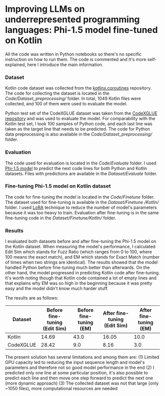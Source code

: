 # Improving LLMs on underrepresented programming languages: Phi-1.5 model fine-tuned on Kotlin 

All the code was written in Python notebooks so there's no specific instruction on how to run them. The code is commented and it's more self-explained, here I introduce the main information.

### Dataset

Kotlin code dataset was collected from the [kotlinx.coroutines](https://github.com/Kotlin/kotlinx.coroutines.git) repository. The code for collecting the dataset is located in the _Code/Dataset_preprocessing/_ folder. In total, 1049 Kotlin files were collected, and 100 of them were used to evaluate the model.

Python test set of the CodeXGLUE dataset was taken from the [CodeXGLUE repository](https://github.com/microsoft/CodeXGLUE/blob/main/Code-Code/CodeCompletion-line/dataset/py150/line_completion/test.json) and was used to evaluate the model. For comparability with the Kotlin test set, I took 100 samples of Python code, and each last line was taken as the target line that needs to be predicted. The code for Python data preprocessing is also available in the _Code/Dataset_preprocessing/_ folder.

### Evaluation

The code used for evaluation is located in the _Code_/_Evaluate_ folder. I used [Phi-1.5 model](https://huggingface.co/microsoft/phi-1_5) to predict the next code lines for both Python and Kotlin datasets. Files with predictions are available in the _Dataset_/_Evaluate_ folder. 
 
### Fine-tuning Phi-1.5 model on Kotlin dataset

The code for fine-tuning the model is located in the _Code_/_Finetune_ folder. The dataset used for fine-tuning is available in the _Dataset/Finetune
/Kotlin/_ folder. I used [LoRA](https://huggingface.co/docs/diffusers/training/lora) technique to reduce the number of model's parameters because it was too heavy to train. Evaluation after fine-tuning is in the same fine-tuning code in the _Dataset/Finetune/Kotlin/_ folder.

### Results

I evaluated both datasets before and after fine-tuning the Phi-1.5 model on the Kotlin dataset. When measuring the model's performance, I calculated Edit Sim which stands for Fuzz Ratio (which ranges from 0 to 100, where 100 means the exact match), and EM which stands for Exact Match (number of times when two strings are identical). The results showed that the model handled Python before fine-tuning much better than afterwards. On the other hand, the model progressed in predicting Kotlin code after fine-tuning. It's worth noting though that Kotlin code contained a lot of empty lines and that explains why EM was so high in the beginning because it was pretty easy and the model didn't know much harder stuff.

The results are as follows:

| Dataset   | Before fine-tuning (Edit Sim) | Before fine-tuning (EM) | After fine-tuning (Edit Sim) | After fine-tuning (EM) |
|-----------|-------------------------------|-------------------------|------------------------------|-----------------------|
| Kotlin    | 14.69                         | 43.0                    | 16.05                        | 10.0                  |
| CodeXGLUE |  28.42                         | 9.0                     | 8.16                         | 3.0                   |


The present solution has several limitations and among them are: 
(1) Limited GPU capacity led to reducing the input sequence length and model's parameters and therefore not so good model performance in the end
(2) I predicted only one line at some particular position, it's also possible to predict each line and then move one step forward to predict the next one (more dynamic approach)
(3) The collected dataset was not that large (only ~1050 files), more computational resources are needed

